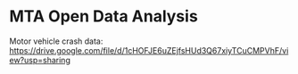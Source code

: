 # MTA Open Data Analysis

Motor vehicle crash data: <https://drive.google.com/file/d/1cHOFJE6uZEjfsHUd3Q67xiyTCuCMPVhF/view?usp=sharing>

